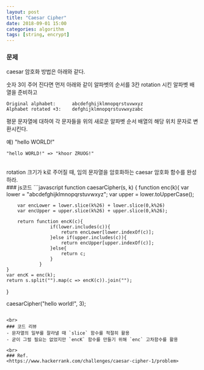 ```yaml
---
layout: post
title: "Caesar Cipher"
date: 2018-09-01 15:00
categories: algorithm
tags: [string, encrypt]
---
```

### 문제
caesar 암호화 방법은 아래와 같다.

숫자 3이 주어 진다면 먼저 아래와 같이 알파벳의 순서를 3칸 rotation 시킨 알파벳 배열을 준비하고
```
Original alphabet:      abcdefghijklmnopqrstuvwxyz
Alphabet rotated +3:    defghijklmnopqrstuvwxyzabc
```
평문 문자열에 대하여 각 문자들을 위의 새로운 알파벳 순서 배열의 해당 위치 문자로 변환시킨다.

예) "hello WORLD!"
```
"hello WORLD!" => "khoor ZRUOG!"
```

<br>
rotation 크기가 k로 주어질 때, 임의 문자열을 암호화하는 caesar 암호화 함수를 완성하라.


<br>
### js코드
```javascript
function caesarCipher(s, k) {
    function enc(k){
        var lower = "abcdefghijklmnopqrstuvwxyz";
        var upper = lower.toUpperCase();
        
        var encLower = lower.slice(k%26) + lower.slice(0,k%26)
        var encUpper = upper.slice(k%26) + upper.slice(0,k%26);

        return function encK(c){
                    if(lower.includes(c)){
                        return encLower[lower.indexOf(c)];
                    }else if(upper.includes(c)){
                        return encUpper[upper.indexOf(c)];
                    }else{
                        return c;
                    }
                }
    }
    var encK = enc(k);
    return s.split("").map(c => encK(c)).join("");
}

caesarCipher("hello world!", 3);
```

<br>
### 코드 리뷰
- 문자열의 일부를 잘라낼 때 `slice` 함수를 적절히 활용
- 굳이 그럴 필요는 없었지만 `encK` 함수를 만들기 위해 `enc` 고차함수를 활용

<br>
### Ref.
<https://www.hackerrank.com/challenges/caesar-cipher-1/problem>